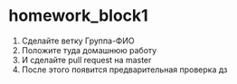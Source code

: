 # homework_block1  


1. Сделайте ветку Группа-ФИО
2. Положите туда домашнюю работу
3. И сделайте pull request на master
4.  После этого появится предварительная проверка дз 
